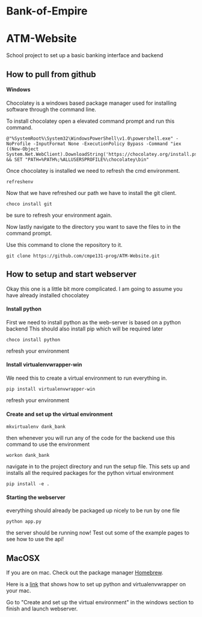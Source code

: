 # Bank-of-Empire
# ATM-Website
School project to set up a basic banking interface and backend

## How to pull from github
#### Windows
Chocolatey is a windows based package manager used for installing software through the command line.

To install chocolatey open a elevated command prompt and run this command.
```
@"%SystemRoot%\System32\WindowsPowerShell\v1.0\powershell.exe" -NoProfile -InputFormat None -ExecutionPolicy Bypass -Command "iex ((New-Object System.Net.WebClient).DownloadString('https://chocolatey.org/install.ps1'))" && SET "PATH=%PATH%;%ALLUSERSPROFILE%\chocolatey\bin"
```

Once chocolatey is installed we need to refresh the cmd environment.
```
refreshenv
```

Now that we have refreshed our path we have to install the git client.
```
choco install git
```

be sure to refresh your environment again.

Now lastly navigate to the directory you want to save the files to in the command prompt.

Use this command to clone the repository to it.
```
git clone https://github.com/cmpe131-prog/ATM-Website.git
```

## How to setup and start webserver
Okay this one is a little bit more complicated. I am going to assume you have already installed chocolatey
#### Install python
First we need to install python as the web-server is based on a python backend
This should also install pip which will be required later
```
choco install python
```

refresh your environment
#### Install virtualenvwrapper-win
We need this to create a virtual environment to run everything in.
```
pip install virtualenvwrapper-win
```

refresh your environment
#### Create and set up the virtual environment
```
mkvirtualenv dank_bank
```

then whenever you will run any of the code for the backend use this command to use the environment
```
workon dank_bank
```

navigate in to the project directory and run the setup file. This sets up and installs all the required packages for the python virtual environment
```
pip install -e .
```

#### Starting the webserver
everything should already be packaged up nicely to be run by one file
```
python app.py
```

the server should be running now! Test out some of the example pages to see how to use the api!

## MacOSX
If you are on mac. Check out the package manager [Homebrew](https://brew.sh/).

Here is a [link](https://swapps.com/blog/how-to-configure-virtualenvwrapper-with-python3-in-osx-mojave/) that shows how to set up python and virtualenvwrapper on your mac.

Go to "Create and set up the virtual environment" in the windows section to finish and launch webserver.
